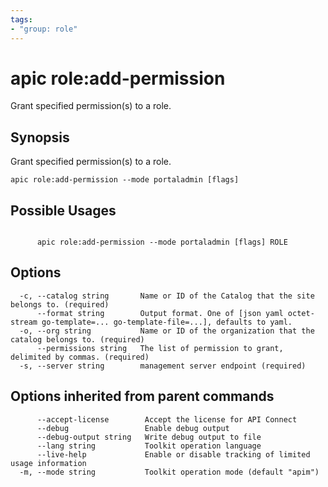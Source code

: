 ```yaml
---
tags:
- "group: role"
---
```

# apic role:add-permission

Grant specified permission(s) to a role.

## Synopsis

Grant specified permission(s) to a role.

```
apic role:add-permission --mode portaladmin [flags]
```

## Possible Usages

```

      apic role:add-permission --mode portaladmin [flags] ROLE

```

## Options

```
  -c, --catalog string       Name or ID of the Catalog that the site belongs to. (required)
      --format string        Output format. One of [json yaml octet-stream go-template=... go-template-file=...], defaults to yaml.
  -o, --org string           Name or ID of the organization that the catalog belongs to. (required)
      --permissions string   The list of permission to grant, delimited by commas. (required)
  -s, --server string        management server endpoint (required)
```

## Options inherited from parent commands

```
      --accept-license        Accept the license for API Connect
      --debug                 Enable debug output
      --debug-output string   Write debug output to file
      --lang string           Toolkit operation language
      --live-help             Enable or disable tracking of limited usage information
  -m, --mode string           Toolkit operation mode (default "apim")
```

